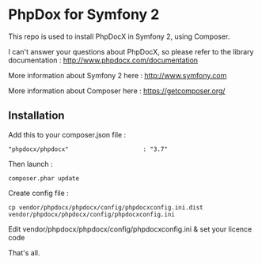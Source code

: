 PhpDox for Symfony 2
====================

This repo is used to install PhpDocX in Symfony 2, using Composer.

I can't answer your questions about PhpDocX, so please refer to the library documentation : http://www.phpdocx.com/documentation

More information about Symfony 2 here : http://www.symfony.com

More information about Composer here : https://getcomposer.org/


Installation
------------

Add this to your composer.json file :

    "phpdocx/phpdocx"                     : "3.7"

Then launch :

	composer.phar update


Create config file :

	cp vendor/phpdocx/phpdocx/config/phpdocxconfig.ini.dist vendor/phpdocx/phpdocx/config/phpdocxconfig.ini

Edit vendor/phpdocx/phpdocx/config/phpdocxconfig.ini & set your licence code


That's all.